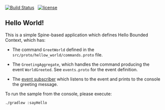 [![Build Status](https://travis-ci.com/spine-examples/hello.svg?branch=master)](https://travis-ci.com/spine-examples/hello) &nbsp;
[![license](https://img.shields.io/badge/license-Apache%20License%202.0-blue.svg?style=flat)](http://www.apache.org/licenses/LICENSE-2.0)

## Hello World!

This is a simple Spine-based application which defines Hello Bounded Context, which has:
 * The command `GreetWorld` defined in the `src/proto/hellow_world/commands.proto` file.
 
 * The `GreetingAggregate`, which handles the command producing the event `WorldGreeted`. See `events.proto` for the event definition. 
 
 * The [event subscriber](https://spine.io/core-java/javadoc/server/io/spine/server/event/AbstractEventSubscriber.html) 
   which listens to the event and prints to the console the greeting message.

To run the sample from the console, please execute:

```bash
./gradlew :sayHello
```
